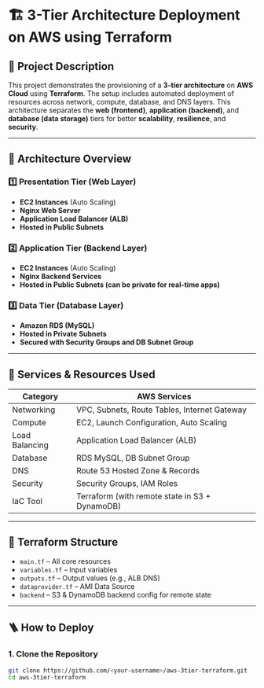 # 🏗️ 3-Tier Architecture Deployment on AWS using Terraform

## 📖 Project Description

This project demonstrates the provisioning of a **3-tier architecture** on **AWS Cloud** using **Terraform**. The setup includes automated deployment of resources across network, compute, database, and DNS layers. This architecture separates the **web (frontend)**, **application (backend)**, and **database (data storage)** tiers for better **scalability**, **resilience**, and **security**.

---

## 🧱 Architecture Overview

### 1️⃣ Presentation Tier (Web Layer)
- **EC2 Instances** (Auto Scaling)
- **Nginx Web Server**
- **Application Load Balancer (ALB)**
- **Hosted in Public Subnets**

### 2️⃣ Application Tier (Backend Layer)
- **EC2 Instances** (Auto Scaling)
- **Nginx Backend Services**
- **Hosted in Public Subnets (can be private for real-time apps)**

### 3️⃣ Data Tier (Database Layer)
- **Amazon RDS (MySQL)**
- **Hosted in Private Subnets**
- **Secured with Security Groups and DB Subnet Group**

---

## 🧰 Services & Resources Used

| Category      | AWS Services                                |
|---------------|---------------------------------------------|
| Networking    | VPC, Subnets, Route Tables, Internet Gateway |
| Compute       | EC2, Launch Configuration, Auto Scaling      |
| Load Balancing| Application Load Balancer (ALB)              |
| Database      | RDS MySQL, DB Subnet Group                   |
| DNS           | Route 53 Hosted Zone & Records               |
| Security      | Security Groups, IAM Roles                   |
| IaC Tool      | Terraform (with remote state in S3 + DynamoDB) |

---

## 📂 Terraform Structure

- `main.tf` – All core resources
- `variables.tf` – Input variables
- `outputs.tf` – Output values (e.g., ALB DNS)
- `dataprovider.tf` – AMI Data Source
- `backend` – S3 & DynamoDB backend config for remote state

---

## 🪜 How to Deploy

### 1. Clone the Repository
```bash
git clone https://github.com/<your-username>/aws-3tier-terraform.git
cd aws-3tier-terraform
